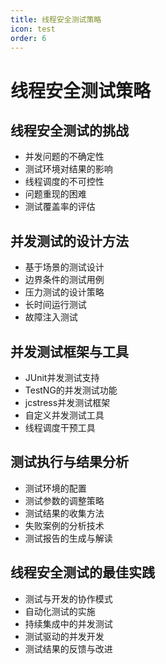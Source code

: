 ```yaml
---
title: 线程安全测试策略
icon: test
order: 6
---
```


# 线程安全测试策略

## 线程安全测试的挑战

- 并发问题的不确定性
- 测试环境对结果的影响
- 线程调度的不可控性
- 问题重现的困难
- 测试覆盖率的评估

## 并发测试的设计方法

- 基于场景的测试设计
- 边界条件的测试用例
- 压力测试的设计策略
- 长时间运行测试
- 故障注入测试

## 并发测试框架与工具

- JUnit并发测试支持
- TestNG的并发测试功能
- jcstress并发测试框架
- 自定义并发测试工具
- 线程调度干预工具

## 测试执行与结果分析

- 测试环境的配置
- 测试参数的调整策略
- 测试结果的收集方法
- 失败案例的分析技术
- 测试报告的生成与解读

## 线程安全测试的最佳实践

- 测试与开发的协作模式
- 自动化测试的实施
- 持续集成中的并发测试
- 测试驱动的并发开发
- 测试结果的反馈与改进
